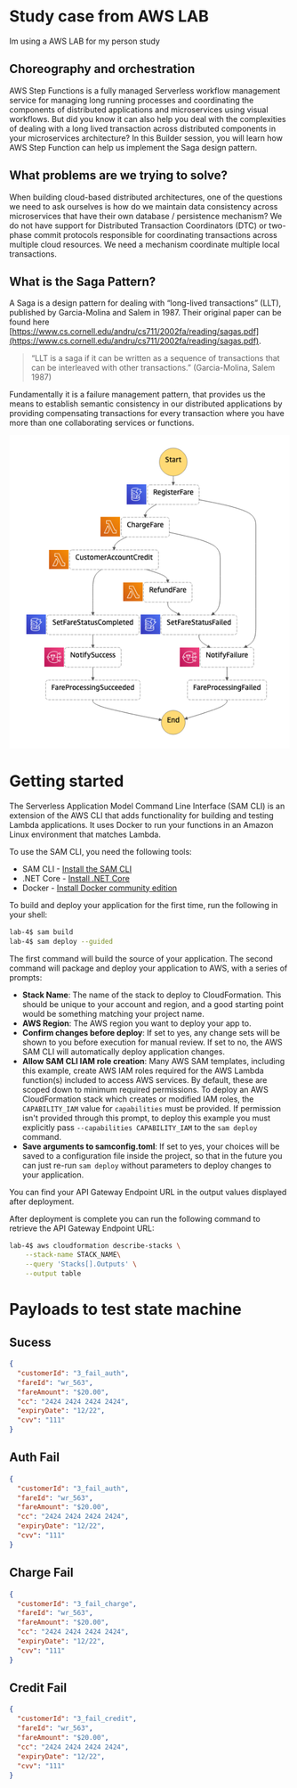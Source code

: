 # Study case from AWS LAB
Im using a AWS LAB for my person study

## Choreography and orchestration

AWS Step Functions is a fully managed Serverless workflow management service for managing long running processes and coordinating the components of distributed applications and microservices using visual workflows. But did you know it can also help you deal with the complexities of dealing with a long lived transaction across distributed components in your microservices architecture? In this Builder session, you will learn how AWS Step Function can help us implement the Saga design pattern.

## What problems are we trying to solve?

When building cloud-based distributed architectures, one of the questions we need to ask ourselves is how do we maintain data consistency across microservices that have their own database / persistence mechanism? We do not have support for Distributed Transaction Coordinators (DTC) or two-phase commit protocols responsible for coordinating transactions across multiple cloud resources. We need a mechanism coordinate multiple local transactions.

## What is the Saga Pattern?

A Saga is a design pattern for dealing with “long-lived transactions” (LLT), published by Garcia-Molina and Salem in 1987. Their original paper can be found here [https://www.cs.cornell.edu/andru/cs711/2002fa/reading/sagas.pdf](https://www.cs.cornell.edu/andru/cs711/2002fa/reading/sagas.pdf).

  > “LLT is a saga if it can be written as a sequence of transactions that can be interleaved with other transactions.” (Garcia-Molina, Salem 1987)

Fundamentally it is a failure management pattern, that provides us the means to establish semantic consistency in our distributed applications by providing compensating transactions for every transaction where you have more than one collaborating services or functions.


![Saga with Step Functions](media/lab-4-statemachine.png)

# Getting started

The Serverless Application Model Command Line Interface (SAM CLI) is an extension of the AWS CLI that adds functionality for building and testing Lambda applications. It uses Docker to run your functions in an Amazon Linux environment that matches Lambda.

To use the SAM CLI, you need the following tools:

* SAM CLI - [Install the SAM CLI](https://docs.aws.amazon.com/serverless-application-model/latest/developerguide/serverless-sam-cli-install.html)
* .NET Core - [Install .NET Core](https://www.microsoft.com/net/download)
* Docker - [Install Docker community edition](https://hub.docker.com/search/?type=edition&offering=community)

To build and deploy your application for the first time, run the following in your shell:

```bash
lab-4$ sam build
lab-4$ sam deploy --guided
```

The first command will build the source of your application. The second command will package and deploy your application to AWS, with a series of prompts:

* **Stack Name**: The name of the stack to deploy to CloudFormation. This should be unique to your account and region, and a good starting point would be something matching your project name.
* **AWS Region**: The AWS region you want to deploy your app to.
* **Confirm changes before deploy**: If set to yes, any change sets will be shown to you before execution for manual review. If set to no, the AWS SAM CLI will automatically deploy application changes.
* **Allow SAM CLI IAM role creation**: Many AWS SAM templates, including this example, create AWS IAM roles required for the AWS Lambda function(s) included to access AWS services. By default, these are scoped down to minimum required permissions. To deploy an AWS CloudFormation stack which creates or modified IAM roles, the `CAPABILITY_IAM` value for `capabilities` must be provided. If permission isn't provided through this prompt, to deploy this example you must explicitly pass `--capabilities CAPABILITY_IAM` to the `sam deploy` command.
* **Save arguments to samconfig.toml**: If set to yes, your choices will be saved to a configuration file inside the project, so that in the future you can just re-run `sam deploy` without parameters to deploy changes to your application.

You can find your API Gateway Endpoint URL in the output values displayed after deployment.

After deployment is complete you can run the following command to retrieve the API Gateway Endpoint URL:

```bash
lab-4$ aws cloudformation describe-stacks \
    --stack-name STACK_NAME\
    --query 'Stacks[].Outputs' \
    --output table
```

# Payloads to test state machine

## Sucess
```json
{
  "customerId": "3_fail_auth",
  "fareId": "wr_563",
  "fareAmount": "$20.00",
  "cc": "2424 2424 2424 2424",
  "expiryDate": "12/22",
  "cvv": "111"
}
```

## Auth Fail
```json
{
  "customerId": "3_fail_auth",
  "fareId": "wr_563",
  "fareAmount": "$20.00",
  "cc": "2424 2424 2424 2424",
  "expiryDate": "12/22",
  "cvv": "111"
}
```
## Charge Fail
```json
{
  "customerId": "3_fail_charge",
  "fareId": "wr_563",
  "fareAmount": "$20.00",
  "cc": "2424 2424 2424 2424",
  "expiryDate": "12/22",
  "cvv": "111"
}
```

## Credit Fail
```json
{
  "customerId": "3_fail_credit",
  "fareId": "wr_563",
  "fareAmount": "$20.00",
  "cc": "2424 2424 2424 2424",
  "expiryDate": "12/22",
  "cvv": "111"
}
```


